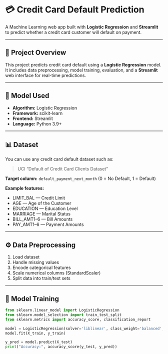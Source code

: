 # 💳 Credit Card Default Prediction

A Machine Learning web app built with **Logistic Regression** and **Streamlit** to predict whether a credit card customer will default on payment.

---

## 🚀 Project Overview
This project predicts credit card default using a **Logistic Regression** model.  
It includes data preprocessing, model training, evaluation, and a **Streamlit** web interface for real-time predictions.

---

## 🧠 Model Used
- **Algorithm:** Logistic Regression  
- **Framework:** scikit-learn  
- **Frontend:** Streamlit  
- **Language:** Python 3.9+  

---

## 📊 Dataset
You can use any credit card default dataset such as:
> UCI “Default of Credit Card Clients Dataset”

**Target column:** `default_payment_next_month` (0 = No Default, 1 = Default)

**Example features:**
- LIMIT_BAL — Credit Limit  
- AGE — Age of the Customer  
- EDUCATION — Education Level  
- MARRIAGE — Marital Status  
- BILL_AMT1–6 — Bill Amounts  
- PAY_AMT1–6 — Payment Amounts  

---

## ⚙️ Data Preprocessing
1. Load dataset  
2. Handle missing values  
3. Encode categorical features  
4. Scale numerical columns (StandardScaler)  
5. Split data into train/test sets  

---

## 🧩 Model Training

```python
from sklearn.linear_model import LogisticRegression
from sklearn.model_selection import train_test_split
from sklearn.metrics import accuracy_score, classification_report

model = LogisticRegression(solver='liblinear', class_weight='balanced', random_state=42)
model.fit(X_train, y_train)

y_pred = model.predict(X_test)
print("Accuracy:", accuracy_score(y_test, y_pred))
